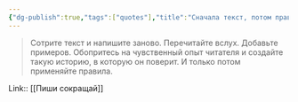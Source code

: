 ```yaml
---
{"dg-publish":true,"tags":["quotes"],"title":"Сначала текст, потом правила","date":"2021-10-21T16:15:00+03:00","modified_at":"2022-07-24T14:52:35+03:00","permalink":"/quotes/202110211615/","dgHomeLink":false,"dgPassFrontmatter":true}
---
```



> Сотрите текст и напишите заново. Перечитайте вслух. Добавьте примеров. Обопритесь на чувственный опыт читателя и создайте такую историю, в которую он поверит. И только потом применяйте правила.

Link:: [[Пиши сокращай]]

